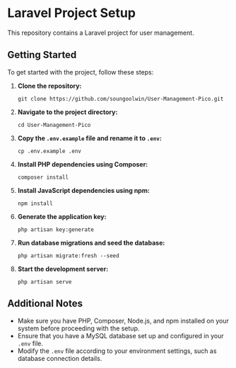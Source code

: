 # Laravel Project Setup

This repository contains a Laravel project for user management.

## Getting Started

To get started with the project, follow these steps:

1. **Clone the repository:**

    ```
    git clone https://github.com/soungoolwin/User-Management-Pico.git
    ```

2. **Navigate to the project directory:**

    ```
    cd User-Management-Pico
    ```

3. **Copy the `.env.example` file and rename it to `.env`:**

    ```
    cp .env.example .env
    ```

4. **Install PHP dependencies using Composer:**

    ```
    composer install
    ```

5. **Install JavaScript dependencies using npm:**

    ```
    npm install
    ```

6. **Generate the application key:**

    ```
    php artisan key:generate
    ```

7. **Run database migrations and seed the database:**

    ```
    php artisan migrate:fresh --seed
    ```

8. **Start the development server:**

    ```
    php artisan serve
    ```

## Additional Notes

-   Make sure you have PHP, Composer, Node.js, and npm installed on your system before proceeding with the setup.
-   Ensure that you have a MySQL database set up and configured in your `.env` file.
-   Modify the `.env` file according to your environment settings, such as database connection details.
